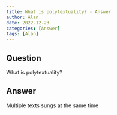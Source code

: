```yaml
---
title: What is polytextuality? - Answer
author: Alan
date: 2022-12-23
categories: [Answer]
tags: [Alan]
---
```


## Question

What is polytextuality?



## Answer

Multiple texts sungs at the same time